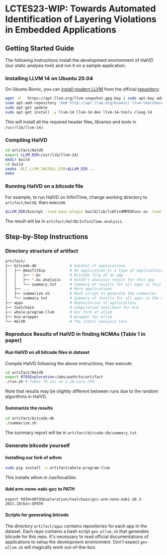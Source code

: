 # LCTES23-WIP: Towards Automated Identification of Layering Violations in Embedded Applications

## Getting Started Guide
<!-- Contain instructions on how to set up (including, for example, a pointer to the VM player software, its version, and passwords if needed) and test your artifact. Anyone following this guide should be able to handle the rest of your artifact easily. -->

The following instructions install the development environment of HalVD (our static analysis tool) and run it on a sample application.
### Installing LLVM 14 on Ubuntu 20.04
On Ubuntu Bionic, you can [install modern
LLVM](https://blog.kowalczyk.info/article/k/how-to-install-latest-clang-6.0-on-ubuntu-16.04-xenial-wsl.html)
from the official [repository](http://apt.llvm.org/):

```bash
wget -O - https://apt.llvm.org/llvm-snapshot.gpg.key | sudo apt-key add -
sudo apt-add-repository "deb http://apt.llvm.org/bionic/ llvm-toolchain-bionic-14 main"
sudo apt-get update
sudo apt-get install -y llvm-14 llvm-14-dev llvm-14-tools clang-14
```
This will install all the required header files, libraries and tools in
`/usr/lib/llvm-14/`.

### Compiling HalVD
```bash
cd artifact/HalVD
export LLVM_DIR=/usr/lib/llvm-14/
mkdir build
cd build
cmake -DLT_LLVM_INSTALL_DIR=$LLVM_DIR ..
make
```
### Running HalVD on a bitcode file
For example, to run HalVD on InfiniTime, change working directory to `artifact/HalVD`, then execute
``` bash
$LLVM_DIR/bin/opt -load-pass-plugin build/lib/libFindMMIOFunc.so -load-pass-plugin build/lib/libFindHALBypass.so --passes='print<hal-bypass>' --disable-output ../bitcode-db/InfiniTime/pinetime-app-1.10.0.out.bc 2> InfiniTime.analysis
```
The result will be in `artifact/HalVD/InfiniTime.analysis`.


## Step-by-Step Instructions
<!-- Detail how your artifact can be evaluated. Include appropriate references to the relevant sections of your paper.

Explain how to reproduce experiments or other activities supporting your paper’s conclusions. Write this for readers who are deeply interested in your work and are studying to improve or compare against it. If your artifact runs for more than a few minutes, point this out and explain how to run it on smaller inputs. -->

### Directory structure of artifact
``` bash
artifact/
├── bitcode-db               # Dataset of applications
│   ├── Amazfitbip           # An application or a type of applications
│   │   ├── *.bc             # Bitcode file of an app
│   │   ├── *.bc.analysis    # HalVD's analysis result for this app
│   │   └── summary.txt      # Summary of results for all apps in this sub directory
│   ├── ...                  # More applications
│   ├── summarize.sh         # Bash script to generate the summaries
│   └── summary.txt          # Summary of results for all apps in the dataset (Table 1 in paper)
├── apps                     # Repositories of applications
├── toolchain                # Compilation toolchain for Arm
├── whole-program-llvm       # Our fork of wllvm
├── bin-wrapper              # Wrapper for wllvm
└── HalVD                    # The static analysis tool
```

### Reproduce Results of HalVD in finding NCMAs (Table 1 in paper)
#### Run HalVD on all bitcode files in dataset
Compile HalVD following the above instructions, then execute
``` bash
cd artifact/HalVD
export RTOSExploration=/abs/path/to/artifact
./run.sh # Takes 70 sec on a 20-core CPU
```
Note that results may be slightly different between runs due to the random algorithms in HalVD.

#### Summarize the results
``` bash
cd artifact/bitcode-db
./summarize.sh
```
The summary report will be in `artifact/bitcode-db/summary.txt`.

### Generate bitcode yourself
#### Installing our fork of wllvm
``` bash
sudo pip install -e artifact/whole-program-llvm
```
This installs wllvm in /usr/local/bin.

#### Add arm-none-eabi-gcc to PATH
`export PATH=$RTOSExploration/toolchain/gcc-arm-none-eabi-10.3-2021.10/bin:$PATH`

#### Scripts for generating bitcode
The directory `artifact/apps` contains repositories for each app in the dataset.
Each repo contains a bash script `gen-wllvm.sh` that generates bitcode for this repo.
It's necessary to read official documentations of applications to setup the development environment. Don't expect `gen-wllvm.sh` will magically work out-of-the-box.

<!---
| Repository | Build instructions |
| --- | --- |
| Amazfitbip | https://github.com/RTOSExploration/Amazfitbip-FreeRTOS/blob/wllvm/gen-wllvm.sh |
| Avem | https://github.com/RTOSExploration/Avem/blob/wllvm/gen-wllvm.sh |
| Cicada-FW | https://github.com/RTOSExploration/Cicada-FW/blob/wllvm/gen-wllvm.sh |
| coreMQTT-Agent | https://github.com/RTOSExploration/coreMQTT-Agent-Demos/blob/wllvm/gen-wllvm.sh |
| Embedded-GUI-for-MT2523 | https://github.com/RTOSExploration/Embedded-GUI-for-MT2523/blob/wllvm/gen-wllvm.sh |
| esp-idf-examples | https://github.com/RTOSExploration/esp-build/blob/main/gen-wllvm.sh |
| InfiniTime | https://github.com/RTOSExploration/InfiniTime/blob/wllvm/gen-wllvm.sh |
|  mbed-os | https://github.com/RTOSExploration/mbed-os-gen-wllvm/blob/main/gen-wllvm.sh |
| nrf52-keyboard | https://github.com/RTOSExploration/nrf52-keyboard/blob/wllvm/gen-wllvm.sh |
| nuttx | https://github.com/RTOSExploration/nuttx-gen-wllvm/blob/main/gen-wllvm.sh |
| phoenix-rtos | https://github.com/RTOSExploration/phoenix-rtos-project/tree/wllvm |
| RP2040-FreeRTOS | https://github.com/RTOSExploration/RP2040-FreeRTOS/blob/wllvm/gen-wllvm.sh |
|  STM32_BASE | https://github.com/RTOSExploration/STM32_Base_Project/blob/wllvm/gen-wllvm.sh |
| zephyr-samples | https://github.com/RTOSExploration/zephyr-build/blob/main/gen-wllvm.sh |
--->
